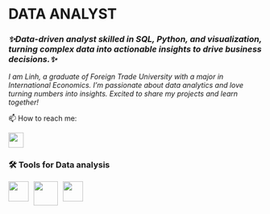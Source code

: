 # DATA ANALYST
### *✨Data-driven analyst skilled in SQL, Python, and visualization, turning complex data into actionable insights to drive business decisions.✨*

*I am Linh, a graduate of Foreign Trade University with a major in International Economics. I’m passionate about data analytics and love turning numbers into insights. Excited to share my projects and learn together!*

📫 How to reach me: 


<a href="https://www.linkedin.com/in/linh-tran-dieu20003/">
  <img src="https://upload.wikimedia.org/wikipedia/commons/c/ca/LinkedIn_logo_initials.png" width="30">
</a>

### 🛠 Tools for Data analysis

<p style="display: flex; gap: 10px;">
  <img src="https://github.com/user-attachments/assets/fb8a36c4-42db-402e-9336-d74b2a35722b" width="40" />
  <img src="https://github.com/user-attachments/assets/2dabe4fb-d7ec-4e57-80c4-7f91fba75d30" width="48" />
  <img src="https://github.com/user-attachments/assets/1e97e0f1-8497-45e3-8034-7b4fbf6137a4" width="40" />
</p>



<!--
**tran-linh41214/tran-linh41214** is a ✨ _special_ ✨ repository because its `README.md` (this file) appears on your GitHub profile.

- 🔭 I’m currently working on ...
- 🌱 I’m currently learning ...
- 👯 I’m looking to collaborate on ...
- 🤔 I’m looking for help with ...
- 💬 Ask me about ...
- 📫 How to reach me: tranlinh41214@gmail.com
- 😄 Pronouns: ...
- ⚡ Fun fact: ...
-->

